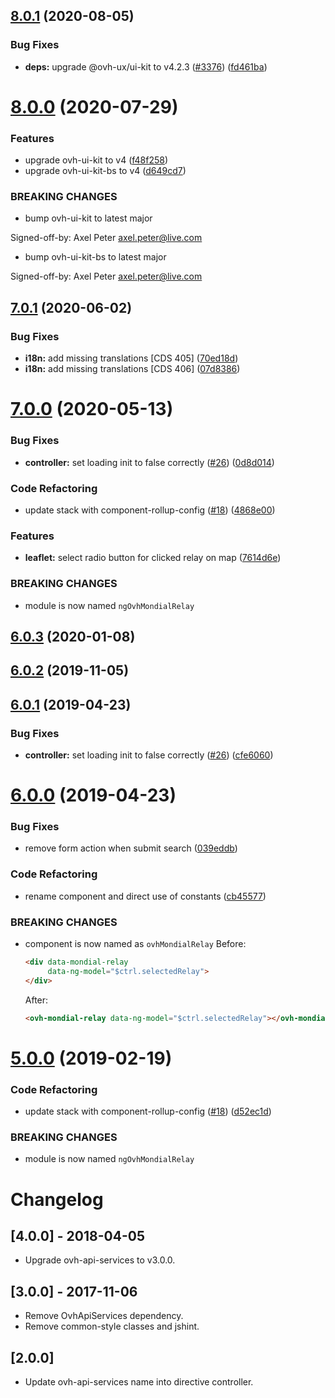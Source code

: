 ## [8.0.1](https://github.com/ovh/manager/compare/@ovh-ux/ng-ovh-mondial-relay@8.0.0...@ovh-ux/ng-ovh-mondial-relay@8.0.1) (2020-08-05)


### Bug Fixes

* **deps:** upgrade @ovh-ux/ui-kit to v4.2.3 ([#3376](https://github.com/ovh/manager/issues/3376)) ([fd461ba](https://github.com/ovh/manager/commit/fd461ba26ce7d77328c6951594e3c49ffee51b19))



# [8.0.0](https://github.com/ovh/manager/compare/@ovh-ux/ng-ovh-mondial-relay@7.0.1...@ovh-ux/ng-ovh-mondial-relay@8.0.0) (2020-07-29)


### Features

* upgrade ovh-ui-kit to v4 ([f48f258](https://github.com/ovh/manager/commit/f48f2587c367b06939c452428c5783c2fb1c1b8d))
* upgrade ovh-ui-kit-bs to v4 ([d649cd7](https://github.com/ovh/manager/commit/d649cd7d566ac39d172b2e36625fde83bd99c9f5))


### BREAKING CHANGES

* bump ovh-ui-kit to latest major

Signed-off-by: Axel Peter <axel.peter@live.com>
* bump ovh-ui-kit-bs to latest major

Signed-off-by: Axel Peter <axel.peter@live.com>



## [7.0.1](https://github.com/ovh/manager/compare/@ovh-ux/ng-ovh-mondial-relay@7.0.0...@ovh-ux/ng-ovh-mondial-relay@7.0.1) (2020-06-02)


### Bug Fixes

* **i18n:** add missing translations [CDS 405] ([70ed18d](https://github.com/ovh/manager/commit/70ed18d223a1e23f8f792a235e51bdfb27cd95e3))
* **i18n:** add missing translations [CDS 406] ([07d8386](https://github.com/ovh/manager/commit/07d8386a3b64403d4c838db7b57731837c9f82a1))



# [7.0.0](https://github.com/ovh/manager/compare/@ovh-ux/ng-ovh-mondial-relay@6.0.3...@ovh-ux/ng-ovh-mondial-relay@7.0.0) (2020-05-13)


### Bug Fixes

* **controller:** set loading init to false correctly ([#26](https://github.com/ovh/manager/issues/26)) ([0d8d014](https://github.com/ovh/manager/commit/0d8d0145b71cbc9dfbed9eb96895f235ba0082a1))


### Code Refactoring

* update stack with component-rollup-config ([#18](https://github.com/ovh/manager/issues/18)) ([4868e00](https://github.com/ovh/manager/commit/4868e00efacdd38f729bd3d58b1a92a35378de4d))


### Features

* **leaflet:** select radio button for clicked relay on map ([7614d6e](https://github.com/ovh/manager/commit/7614d6ece616d8af410353116878e02430fa0ed0))


### BREAKING CHANGES

* module is now named `ngOvhMondialRelay`



## [6.0.3](https://github.com/ovh-ux/ng-ovh-mondial-relay/compare/v6.0.2...v6.0.3) (2020-01-08)



## [6.0.2](https://github.com/ovh-ux/ng-ovh-mondial-relay/compare/v6.0.1...v6.0.2) (2019-11-05)



## [6.0.1](https://github.com/ovh-ux/ng-ovh-mondial-relay/compare/v6.0.0...v6.0.1) (2019-04-23)


### Bug Fixes

* **controller:** set loading init to false correctly ([#26](https://github.com/ovh-ux/ng-ovh-mondial-relay/issues/26)) ([cfe6060](https://github.com/ovh-ux/ng-ovh-mondial-relay/commit/cfe6060))



# [6.0.0](https://github.com/ovh-ux/ng-ovh-mondial-relay/compare/v5.0.0...v6.0.0) (2019-04-23)


### Bug Fixes

* remove form action when submit search ([039eddb](https://github.com/ovh-ux/ng-ovh-mondial-relay/commit/039eddb))


### Code Refactoring

* rename component and direct use of constants ([cb45577](https://github.com/ovh-ux/ng-ovh-mondial-relay/commit/cb45577))


### BREAKING CHANGES

* component is now named as `ovhMondialRelay`
  Before:

  ```html
  <div data-mondial-relay
       data-ng-model="$ctrl.selectedRelay">
  </div>
  ```

  After:

  ```html
  <ovh-mondial-relay data-ng-model="$ctrl.selectedRelay"></ovh-mondial-relay>
  ```



# [5.0.0](https://github.com/ovh-ux/ng-ovh-mondial-relay/compare/v4.1.1...v5.0.0) (2019-02-19)


### Code Refactoring

* update stack with component-rollup-config ([#18](https://github.com/ovh-ux/ng-ovh-mondial-relay/issues/18)) ([d52ec1d](https://github.com/ovh-ux/ng-ovh-mondial-relay/commit/d52ec1d))


### BREAKING CHANGES

* module is now named `ngOvhMondialRelay`



# Changelog

## [4.0.0] - 2018-04-05

- Upgrade ovh-api-services to v3.0.0.

## [3.0.0] - 2017-11-06

- Remove OvhApiServices dependency.
- Remove common-style classes and jshint.

## [2.0.0]

- Update ovh-api-services name into directive controller.
